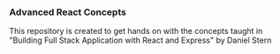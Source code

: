 ### Advanced React Concepts

This repository is created to get hands on with the concepts taught in "Building Full Stack Application with React and Express" by Daniel Stern
